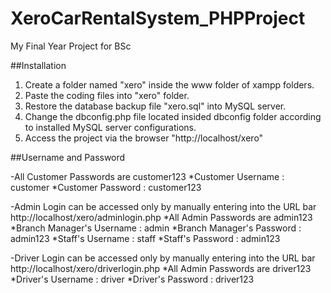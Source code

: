# XeroCarRentalSystem_PHPProject
My Final Year Project for BSc


##Installation

1. Create a folder named "xero" inside the www folder of xampp folders.
2. Paste the coding files into "xero" folder.
3. Restore the database backup file "xero.sql" into MySQL server.
4. Change the dbconfig.php file located insided dbconfig folder according to installed MySQL server configurations. 
5. Access the project via the browser "http://localhost/xero"


##Username and Password

-All Customer Passwords are customer123
*Customer Username : customer
*Customer Password : customer123

-Admin Login can be accessed only by manually entering into the URL bar http://localhost/xero/adminlogin.php
*All Admin Passwords are admin123
*Branch Manager's Username : admin
*Branch Manager's Password : admin123
*Staff's Username : staff
*Staff's Password : admin123

-Driver Login can be accessed only by manually entering into the URL bar http://localhost/xero/driverlogin.php
*All Admin Passwords are driver123
*Driver's Username : driver
*Driver's Password : driver123
